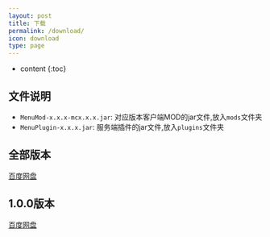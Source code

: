 ```yaml
---
layout: post
title: 下载
permalink: /download/
icon: download
type: page
---
```


* content
{:toc}




## 文件说明
* `MenuMod-x.x.x-mcx.x.x.jar`: 对应版本客户端MOD的jar文件,放入`mods`文件夹
* `MenuPlugin-x.x.x.jar`: 服务端插件的jar文件,放入`plugins`文件夹

## 全部版本
[百度网盘](https://pan.baidu.com/s/1sRLddCdn1gdQCKKYiYiT1g)

## 1.0.0版本
[百度网盘](https://pan.baidu.com/s/1SrTmMBPKogF_gZKhvY-HOg)
